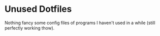 # Unused Dotfiles

Nothing fancy some config files of programs I haven't used in a while (still perfectly working thow).
